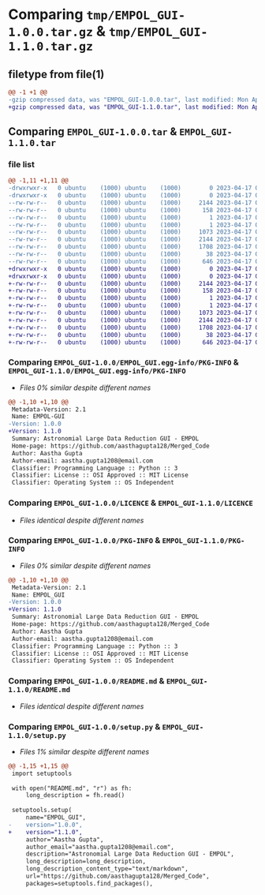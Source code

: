 # Comparing `tmp/EMPOL_GUI-1.0.0.tar.gz` & `tmp/EMPOL_GUI-1.1.0.tar.gz`

## filetype from file(1)

```diff
@@ -1 +1 @@
-gzip compressed data, was "EMPOL_GUI-1.0.0.tar", last modified: Mon Apr 17 05:59:43 2023, max compression
+gzip compressed data, was "EMPOL_GUI-1.1.0.tar", last modified: Mon Apr 17 06:25:18 2023, max compression
```

## Comparing `EMPOL_GUI-1.0.0.tar` & `EMPOL_GUI-1.1.0.tar`

### file list

```diff
@@ -1,11 +1,11 @@
-drwxrwxr-x   0 ubuntu    (1000) ubuntu    (1000)        0 2023-04-17 05:59:43.764614 EMPOL_GUI-1.0.0/
-drwxrwxr-x   0 ubuntu    (1000) ubuntu    (1000)        0 2023-04-17 05:59:43.764614 EMPOL_GUI-1.0.0/EMPOL_GUI.egg-info/
--rw-rw-r--   0 ubuntu    (1000) ubuntu    (1000)     2144 2023-04-17 05:59:43.000000 EMPOL_GUI-1.0.0/EMPOL_GUI.egg-info/PKG-INFO
--rw-rw-r--   0 ubuntu    (1000) ubuntu    (1000)      158 2023-04-17 05:59:43.000000 EMPOL_GUI-1.0.0/EMPOL_GUI.egg-info/SOURCES.txt
--rw-rw-r--   0 ubuntu    (1000) ubuntu    (1000)        1 2023-04-17 05:59:43.000000 EMPOL_GUI-1.0.0/EMPOL_GUI.egg-info/dependency_links.txt
--rw-rw-r--   0 ubuntu    (1000) ubuntu    (1000)        1 2023-04-17 05:59:43.000000 EMPOL_GUI-1.0.0/EMPOL_GUI.egg-info/top_level.txt
--rw-rw-r--   0 ubuntu    (1000) ubuntu    (1000)     1073 2023-04-17 05:51:31.000000 EMPOL_GUI-1.0.0/LICENCE
--rw-rw-r--   0 ubuntu    (1000) ubuntu    (1000)     2144 2023-04-17 05:59:43.764614 EMPOL_GUI-1.0.0/PKG-INFO
--rw-rw-r--   0 ubuntu    (1000) ubuntu    (1000)     1708 2023-04-17 05:48:57.000000 EMPOL_GUI-1.0.0/README.md
--rw-rw-r--   0 ubuntu    (1000) ubuntu    (1000)       38 2023-04-17 05:59:43.764614 EMPOL_GUI-1.0.0/setup.cfg
--rw-rw-r--   0 ubuntu    (1000) ubuntu    (1000)      646 2023-04-17 05:57:38.000000 EMPOL_GUI-1.0.0/setup.py
+drwxrwxr-x   0 ubuntu    (1000) ubuntu    (1000)        0 2023-04-17 06:25:18.048211 EMPOL_GUI-1.1.0/
+drwxrwxr-x   0 ubuntu    (1000) ubuntu    (1000)        0 2023-04-17 06:25:18.048211 EMPOL_GUI-1.1.0/EMPOL_GUI.egg-info/
+-rw-rw-r--   0 ubuntu    (1000) ubuntu    (1000)     2144 2023-04-17 06:25:18.000000 EMPOL_GUI-1.1.0/EMPOL_GUI.egg-info/PKG-INFO
+-rw-rw-r--   0 ubuntu    (1000) ubuntu    (1000)      158 2023-04-17 06:25:18.000000 EMPOL_GUI-1.1.0/EMPOL_GUI.egg-info/SOURCES.txt
+-rw-rw-r--   0 ubuntu    (1000) ubuntu    (1000)        1 2023-04-17 06:25:18.000000 EMPOL_GUI-1.1.0/EMPOL_GUI.egg-info/dependency_links.txt
+-rw-rw-r--   0 ubuntu    (1000) ubuntu    (1000)        1 2023-04-17 06:25:18.000000 EMPOL_GUI-1.1.0/EMPOL_GUI.egg-info/top_level.txt
+-rw-rw-r--   0 ubuntu    (1000) ubuntu    (1000)     1073 2023-04-17 05:51:31.000000 EMPOL_GUI-1.1.0/LICENCE
+-rw-rw-r--   0 ubuntu    (1000) ubuntu    (1000)     2144 2023-04-17 06:25:18.048211 EMPOL_GUI-1.1.0/PKG-INFO
+-rw-rw-r--   0 ubuntu    (1000) ubuntu    (1000)     1708 2023-04-17 05:48:57.000000 EMPOL_GUI-1.1.0/README.md
+-rw-rw-r--   0 ubuntu    (1000) ubuntu    (1000)       38 2023-04-17 06:25:18.048211 EMPOL_GUI-1.1.0/setup.cfg
+-rw-rw-r--   0 ubuntu    (1000) ubuntu    (1000)      646 2023-04-17 06:25:10.000000 EMPOL_GUI-1.1.0/setup.py
```

### Comparing `EMPOL_GUI-1.0.0/EMPOL_GUI.egg-info/PKG-INFO` & `EMPOL_GUI-1.1.0/EMPOL_GUI.egg-info/PKG-INFO`

 * *Files 0% similar despite different names*

```diff
@@ -1,10 +1,10 @@
 Metadata-Version: 2.1
 Name: EMPOL-GUI
-Version: 1.0.0
+Version: 1.1.0
 Summary: Astronomial Large Data Reduction GUI - EMPOL
 Home-page: https://github.com/aasthagupta128/Merged_Code
 Author: Aastha Gupta
 Author-email: aastha.gupta1208@email.com
 Classifier: Programming Language :: Python :: 3
 Classifier: License :: OSI Approved :: MIT License
 Classifier: Operating System :: OS Independent
```

### Comparing `EMPOL_GUI-1.0.0/LICENCE` & `EMPOL_GUI-1.1.0/LICENCE`

 * *Files identical despite different names*

### Comparing `EMPOL_GUI-1.0.0/PKG-INFO` & `EMPOL_GUI-1.1.0/PKG-INFO`

 * *Files 0% similar despite different names*

```diff
@@ -1,10 +1,10 @@
 Metadata-Version: 2.1
 Name: EMPOL_GUI
-Version: 1.0.0
+Version: 1.1.0
 Summary: Astronomial Large Data Reduction GUI - EMPOL
 Home-page: https://github.com/aasthagupta128/Merged_Code
 Author: Aastha Gupta
 Author-email: aastha.gupta1208@email.com
 Classifier: Programming Language :: Python :: 3
 Classifier: License :: OSI Approved :: MIT License
 Classifier: Operating System :: OS Independent
```

### Comparing `EMPOL_GUI-1.0.0/README.md` & `EMPOL_GUI-1.1.0/README.md`

 * *Files identical despite different names*

### Comparing `EMPOL_GUI-1.0.0/setup.py` & `EMPOL_GUI-1.1.0/setup.py`

 * *Files 1% similar despite different names*

```diff
@@ -1,15 +1,15 @@
 import setuptools
 
 with open("README.md", "r") as fh:
     long_description = fh.read()
 
 setuptools.setup(
     name="EMPOL_GUI",
-    version="1.0.0",
+    version="1.1.0",
     author="Aastha Gupta",
     author_email="aastha.gupta1208@email.com",
     description="Astronomial Large Data Reduction GUI - EMPOL",
     long_description=long_description,
     long_description_content_type="text/markdown",
     url="https://github.com/aasthagupta128/Merged_Code",
     packages=setuptools.find_packages(),
```

